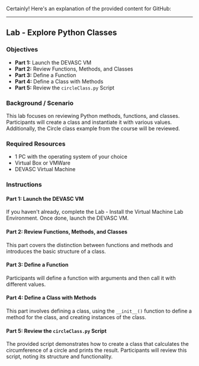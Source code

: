 Certainly! Here's an explanation of the provided content for GitHub:

---

## Lab - Explore Python Classes

### Objectives
- **Part 1:** Launch the DEVASC VM
- **Part 2:** Review Functions, Methods, and Classes
- **Part 3:** Define a Function
- **Part 4:** Define a Class with Methods
- **Part 5:** Review the `circleClass.py` Script

### Background / Scenario
This lab focuses on reviewing Python methods, functions, and classes. Participants will create a class and instantiate it with various values. Additionally, the Circle class example from the course will be reviewed.

### Required Resources
- 1 PC with the operating system of your choice
- Virtual Box or VMWare
- DEVASC Virtual Machine

### Instructions

#### Part 1: Launch the DEVASC VM
If you haven't already, complete the Lab - Install the Virtual Machine Lab Environment. Once done, launch the DEVASC VM.

#### Part 2: Review Functions, Methods, and Classes
This part covers the distinction between functions and methods and introduces the basic structure of a class.

#### Part 3: Define a Function
Participants will define a function with arguments and then call it with different values.

#### Part 4: Define a Class with Methods
This part involves defining a class, using the `__init__()` function to define a method for the class, and creating instances of the class.

#### Part 5: Review the `circleClass.py` Script
The provided script demonstrates how to create a class that calculates the circumference of a circle and prints the result. Participants will review this script, noting its structure and functionality.
